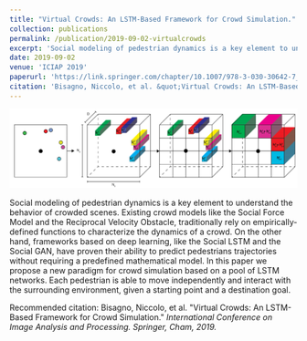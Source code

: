 ```yaml
---
title: "Virtual Crowds: An LSTM-Based Framework for Crowd Simulation."
collection: publications
permalink: /publication/2019-09-02-virtualcrowds
excerpt: 'Social modeling of pedestrian dynamics is a key element to understand the behavior of crowded scenes. Existing crowd models like the Social Force Model and the Reciprocal Velocity Obstacle, traditionally rely on empirically-defined functions to characterize the dynamics of a crowd. On the other hand, frameworks based on deep learning, like the Social LSTM and the Social GAN, have proven their ability to predict pedestrians trajectories without requiring a predefined mathematical model. In this paper we propose a new paradigm for crowd simulation based on a pool of LSTM networks. Each pedestrian is able to move independently and interact with the surrounding environment, given a starting point and a destination goal.'
date: 2019-09-02
venue: 'ICIAP 2019'
paperurl: 'https://link.springer.com/chapter/10.1007/978-3-030-30642-7_11'
citation: 'Bisagno, Niccolo, et al. &quot;Virtual Crowds: An LSTM-Based Framework for Crowd Simulation.&quot; <i>International Conference on Image Analysis and Processing. Springer, Cham, 2019.</i>'
---
```


![Teaser](../images/virtual.png)

Social modeling of pedestrian dynamics is a key element to understand the behavior of crowded scenes. Existing crowd models like the Social Force Model and the Reciprocal Velocity Obstacle, traditionally rely on empirically-defined functions to characterize the dynamics of a crowd. On the other hand, frameworks based on deep learning, like the Social LSTM and the Social GAN, have proven their ability to predict pedestrians trajectories without requiring a predefined mathematical model. In this paper we propose a new paradigm for crowd simulation based on a pool of LSTM networks. Each pedestrian is able to move independently and interact with the surrounding environment, given a starting point and a destination goal.

Recommended citation: Bisagno, Niccolo, et al. "Virtual Crowds: An LSTM-Based Framework for Crowd Simulation." <i>International Conference on Image Analysis and Processing. Springer, Cham, 2019.</i>